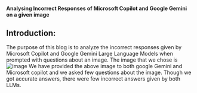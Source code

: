 #### Analysing Incorrect Responses of Microsoft Copilot and Google Gemini on a given image

## Introduction:
The purpose of this blog is to analyze the incorrect responses given by Microsoft Copilot and Google Gemini Large Language Models when prompted with questions about an image.
The image that we chose is
![image](https://github.com/user-attachments/assets/a6c9e41c-f803-43e3-83ff-f3a6f5458ce7)
We have provided the above image to both google Gemini and Microsoft copilot and we asked few questions about the image. Though we got accurate answers, there were few incorrect answers given by both LLMs.

